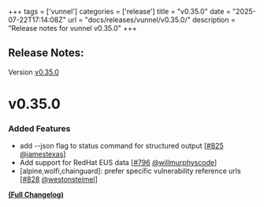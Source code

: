 +++
tags = ['vunnel']
categories = ['release']
title = "v0.35.0"
date = "2025-07-22T17:14:08Z"
url = "docs/releases/vunnel/v0.35.0/"
description = "Release notes for vunnel v0.35.0"
+++

## Release Notes:
Version [v0.35.0](https://github.com/anchore/vunnel/releases/tag/v0.35.0)

# v0.35.0

### Added Features

- add --json flag to status command for structured output [[#825](https://github.com/anchore/vunnel/pull/825) [@jamestexas](https://github.com/jamestexas)]
- Add support for RedHat EUS data [[#796](https://github.com/anchore/vunnel/pull/796) [@willmurphyscode](https://github.com/willmurphyscode)]
- [alpine,wolfi,chainguard]: prefer specific vulnerability reference urls [[#828](https://github.com/anchore/vunnel/pull/828) [@westonsteimel](https://github.com/westonsteimel)]

**[(Full Changelog)](https://github.com/anchore/vunnel/compare/v0.34.2...v0.35.0)**
